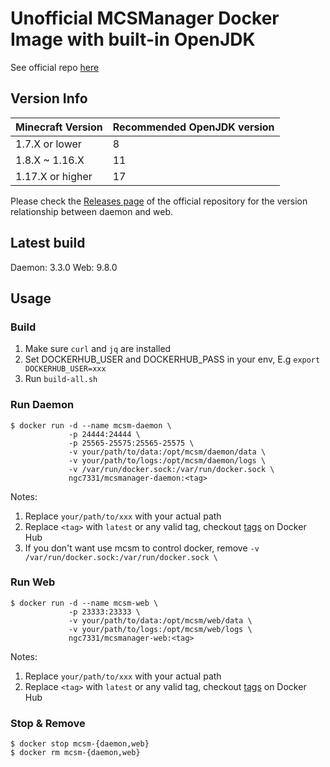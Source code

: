 # Unofficial MCSManager Docker Image with built-in OpenJDK
See official repo [here](https://github.com/MCSManager/MCSManager)

## Version Info
| Minecraft Version | Recommended OpenJDK version |
| --- | --- |
| 1.7.X or lower | 8 |
| 1.8.X ~ 1.16.X | 11 |
| 1.17.X or higher | 17 |

Please check the [Releases page](https://github.com/MCSManager/MCSManager/releases) of the official repository for the version relationship between daemon and web.

## Latest build
Daemon: 3.3.0
Web: 9.8.0

## Usage
### Build
1. Make sure `curl` and `jq` are installed
2. Set DOCKERHUB_USER and DOCKERHUB_PASS in your env, E.g `export DOCKERHUB_USER=xxx`
3. Run `build-all.sh`

### Run Daemon
```
$ docker run -d --name mcsm-daemon \
             -p 24444:24444 \
             -p 25565-25575:25565-25575 \
             -v your/path/to/data:/opt/mcsm/daemon/data \
             -v your/path/to/logs:/opt/mcsm/daemon/logs \
             -v /var/run/docker.sock:/var/run/docker.sock \
             ngc7331/mcsmanager-daemon:<tag>
```
Notes:
1. Replace `your/path/to/xxx` with your actual path
2. Replace `<tag>` with `latest` or any valid tag, checkout [tags](https://hub.docker.com/repository/docker/ngc7331/mcsmanager-daemon/tags) on Docker Hub
3. If you don't want use mcsm to control docker, remove `-v /var/run/docker.sock:/var/run/docker.sock \`

### Run Web
```
$ docker run -d --name mcsm-web \
             -p 23333:23333 \
             -v your/path/to/data:/opt/mcsm/web/data \
             -v your/path/to/logs:/opt/mcsm/web/logs \
             ngc7331/mcsmanager-web:<tag>
```
Notes:
1. Replace `your/path/to/xxx` with your actual path
2. Replace `<tag>` with `latest` or any valid tag, checkout [tags](https://hub.docker.com/repository/docker/ngc7331/mcsmanager-web/tags) on Docker Hub

### Stop & Remove
```
$ docker stop mcsm-{daemon,web}
$ docker rm mcsm-{daemon,web}
```
